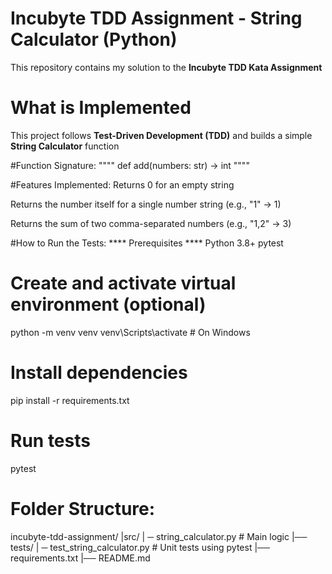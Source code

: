 # Incubyte TDD Assignment - String Calculator (Python)

This repository contains my solution to the **Incubyte TDD Kata Assignment** 

# What is Implemented

This project follows **Test-Driven Development (TDD)** and builds a simple **String Calculator** function

#Function Signature:
""""
def add(numbers: str) -> int
""""

#Features Implemented:
Returns 0 for an empty string

Returns the number itself for a single number string (e.g., "1" → 1)

Returns the sum of two comma-separated numbers (e.g., "1,2" → 3)

#How to Run the Tests:
**** Prerequisites ****
Python 3.8+
pytest

# Create and activate virtual environment (optional)
python -m venv venv
venv\Scripts\activate  # On Windows

# Install dependencies
pip install -r requirements.txt

# Run tests
pytest

#  Folder Structure:
incubyte-tdd-assignment/ 
|src/
|   ─ string_calculator.py        # Main logic
|── tests/
|   ─ test_string_calculator.py  # Unit tests using pytest
|── requirements.txt
|── README.md

